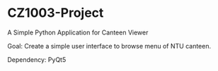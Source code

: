 # CZ1003-Project
A Simple Python Application for Canteen Viewer

Goal: Create a simple user interface to browse menu of NTU canteen.

Dependency: PyQt5
